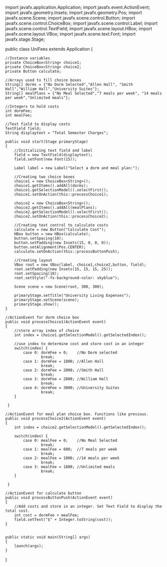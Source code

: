 import javafx.application.Application;
import javafx.event.ActionEvent;
import javafx.geometry.Insets;
import javafx.geometry.Pos;
import javafx.scene.Scene;
import javafx.scene.control.Button;
import javafx.scene.control.ChoiceBox;
import javafx.scene.control.Label;
import javafx.scene.control.TextField;
import javafx.scene.layout.HBox;
import javafx.scene.layout.VBox;
import javafx.scene.text.Font;
import javafx.stage.Stage;

public class UniFees extends Application {
   
	//Instance variables
	private ChoiceBox<String> choice1;
    private ChoiceBox<String> choice2;
    private Button calculate;

    //Arrays used to fill choice boxes
    String[] dorms = {"No Dorm Selected","Allen Hall", "Smith Hall","William Hall","University Suites"};
    String[] mealPlans = {"No Meal Selected","7 meals per week", "14 meals per week","Unlimited meals"};
    
    //Integers to hold costs
    int dormFee;
    int mealFee;
    
    //Text field to display costs
	TextField field;
	String displaytext = "Total Semester Charges";
    
    public void start(Stage primaryStage)
    {   
        //Initializing text field and label
        field = new TextField(displaytext);	
        field.setFont(new Font(15)); 
        
        Label label = new Label("Select a dorm and meal plan:");
        
        //Creating two choice boxes
        choice1 = new ChoiceBox<String>();
        choice1.getItems().addAll(dorms);
        choice1.getSelectionModel().selectFirst();
        choice1.setOnAction(this::processChoice1);
        
        choice2 = new ChoiceBox<String>();
        choice2.getItems().addAll(mealPlans);
        choice2.getSelectionModel().selectFirst();
        choice2.setOnAction(this::processChoice2);
        
        //Creating text control to calculate costs
        calculate = new Button("Calculate Cost");
        HBox button = new HBox(calculate);
        button.setSpacing(10);
        button.setPadding(new Insets(15, 0, 0, 0));
        button.setAlignment(Pos.CENTER);
        calculate.setOnAction(this::processButtonPush);
        
        //Creating layout
        VBox root = new VBox(label, choice1,choice2,button, field);
        root.setPadding(new Insets(15, 15, 15, 25));
        root.setSpacing(10);
        root.setStyle("-fx-background-color: skyblue");
        
        Scene scene = new Scene(root, 300, 300);
        
        primaryStage.setTitle("University Living Expenses");
        primaryStage.setScene(scene);
        primaryStage.show();
    }
    
    //ActionEvent for dorm choice box
    public void processChoice1(ActionEvent event)
    {	
    	//store array index of choice
    	int index = choice1.getSelectionModel().getSelectedIndex();
        
    	//use index to determine cost and store cost in an integer
        switch(index) {
    		case 0:	dormFee = 0;	//No Dorm selected
    				break;
        	case 1:	dormFee = 1800;	//Allen Hall
        			break;
        	case 2:	dormFee = 2000;	//Smith Hall
        			break;
        	case 3: dormFee = 2800;	//William Hall
        			break;
        	case 4:	dormFee = 3000;	//University Suites
        			break;
        }
        
     }
  
    //ActionEvent for meal plan choice box. Functions like previous.
    public void processChoice2(ActionEvent event)
    {
    	int index = choice2.getSelectionModel().getSelectedIndex();
        
        switch(index) {
    		case 0:	mealFee = 0;	//No Meal Selected
    				break;
        	case 1:	mealFee = 600;	//7 meals per week
        			break;
        	case 2:	mealFee = 1000;	//14 meals per week
        			break;
        	case 3: mealFee = 1800;	//Unlimited meals
        			break;
        }
        
     }

    //ActionEvent for calculate button
    public void processButtonPush(ActionEvent event)
    {	
    	//Add costs and store in an integer. Set Text Field to display the total cost. 
    	int cost = dormFee + mealFee;
    	field.setText("$" + Integer.toString(cost));
    }
    
    
    public static void main(String[] args)
    {
        launch(args);
    }
}
